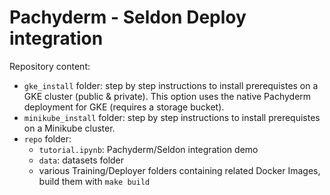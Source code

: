# Pachyderm - Seldon Deploy integration

Repository content:

- `gke_install` folder: step by step instructions to install prerequistes on a GKE cluster (public & private). This option uses the native Pachyderm deployment for GKE (requires a storage bucket).
- `minikube_install` folder: step by step instructions to install prerequistes on a Minikube cluster.
- `repo` folder:
    * `tutorial.ipynb`: Pachyderm/Seldon integration demo
    * `data`: datasets folder
    * various Training/Deployer folders containing related Docker Images, build them with `make build`
